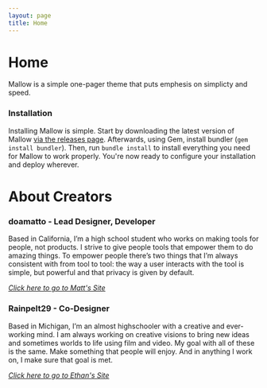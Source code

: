 ```yaml
---
layout: page
title: Home
---
```


# Home

Mallow is a simple one-pager theme that puts emphesis on simplicty and speed.

### Installation

Installing Mallow is simple. Start by downloading the latest version of Mallow [via the releases page](https://github.com/doamatto/mallow-theme/releases/latest). Afterwards, using Gem, install bundler (`gem install bundler`). Then, run `bundle install` to install everything you need for Mallow to work properly. You're now ready to configure your installation and deploy wherever.

# About Creators

### doamatto - Lead Designer, Developer
Based in California, I’m a high school student who works on making tools for people, not products. I strive to give people tools that empower them to do amazing things. To empower people there’s two things that I’m always consistent with from tool to tool: the way a user interacts with the tool is simple, but powerful and that privacy is given by default.

_[Click here to go to Matt's Site](https://doamatto.xyz)_

### Rainpelt29 - Co-Designer
Based in Michigan, I’m an almost highschooler with a creative and ever-working mind. I am always working on creative visions to bring new ideas and sometimes worlds to life using film and video. My goal with all of these is the same. Make something that people will enjoy. And in anything I work on, I make sure that goal is met.

_[Click here to go to Ethan's Site](https://rainpelt29.github.io/rainpelt29site)_